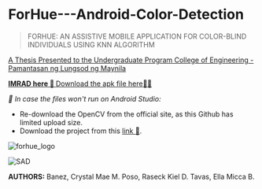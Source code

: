 # ForHue---Android-Color-Detection
> FORHUE: AN ASSISTIVE MOBILE APPLICATION FOR COLOR-BLIND INDIVIDUALS USING KNN ALGORITHM

[A Thesis Presented to the Undergraduate Program College of Engineering - Pamantasan ng Lungsod ng Maynila](https://drive.google.com/file/d/1WpQMIpsNZlyxZs05NvLLL1CE_Y2BCx9k/view?usp=sharing)

**[IMRAD here :page_facing_up: ](https://docs.google.com/document/d/1vqARdI6yBQZBATjex6GcxX5BubQZ3lc1/edit?usp=sharing&ouid=106402784497293863565&rtpof=true&sd=true)**
[Download the apk file here:iphone::iphone:](https://drive.google.com/drive/folders/1gvPbd9orOIMaHMvZNGTHo2v3TR0eY5de?usp=sharing)

_:pushpin: In case the files won't run on Android Studio:_
- Re-download the OpenCV from the official site, as this Github has limited upload size.
- Download the project from this [link :file_folder:](https://drive.google.com/file/d/1f2DJxkod-ZIQ9bh5R_NlbtUzAqkCv1Nx/view?usp=sharing).
  
![forhue_logo](https://github.com/rskl1999/ForHue---Android-Color-Detection/assets/127722354/127752c2-288c-4f55-a475-369442724d02)

![SAD](https://github.com/rskl1999/ForHue---Android-Color-Detection/assets/127722354/e7923350-648f-419d-af58-59cc9b4b5a08)

**AUTHORS:**
Banez, Crystal Mae M.
Poso, Raseck Kiel D.
Tavas, Ella Micca B.
